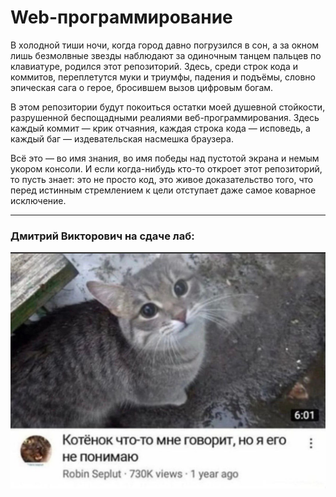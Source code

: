 # Web-программирование

В холодной тиши ночи, когда город давно погрузился в сон, а за окном лишь безмолвные звезды наблюдают за одиночным танцем пальцев по клавиатуре, родился этот репозиторий. Здесь, среди строк кода и коммитов, переплетутся муки и триумфы, падения и подъёмы, словно эпическая сага о герое, бросившем вызов цифровым богам.

В этом репозитории будут покоиться остатки моей душевной стойкости, разрушенной беспощадными реалиями веб-программирования. Здесь каждый коммит — крик отчаяния, каждая строка кода — исповедь, а каждый баг — издевательская насмешка браузера.

Всё это — во имя знания, во имя победы над пустотой экрана и немым укором консоли. И если когда-нибудь кто-то откроет этот репозиторий, то пусть знает: это не просто код, это живое доказательство того, что перед истинным стремлением к цели отступает даже самое коварное исключение.

----

### **Дмитрий Викторович на сдаче лаб:**

![alt text](photo_2024-11-06_22-59-25.jpg)